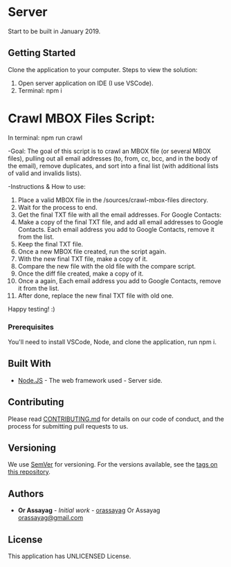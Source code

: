 # Server

Start to be built in January 2019.

## Getting Started

Clone the application to your computer.
Steps to view the solution:
1. Open server application on IDE (I use VSCode).
2. Terminal: npm i

Crawl MBOX Files Script:
========================
In terminal: npm run crawl

-Goal:
The goal of this script is to crawl an MBOX file (or several MBOX files), pulling out all
email addresses (to, from, cc, bcc, and in the body of the email), remove duplicates,
and sort into a final list (with additional lists of valid and invalids lists).

-Instructions & How to use:
1. Place a valid MBOX file in the /sources/crawl-mbox-files directory.
2. Wait for the process to end.
3. Get the final TXT file with all the email addresses.
   For Google Contacts:
4. Make a copy of the final TXT file, and add all email addresses to Google Contacts.
   Each email address you add to Google Contacts, remove it from the list.
5. Keep the final TXT file.
6. Once a new MBOX file created, run the script again.
7. With the new final TXT file, make a copy of it.
8. Compare the new file with the old file with the compare script.
9. Once the diff file created, make a copy of it.
10. Once a again, Each email address you add to Google Contacts, remove it from the list.
11. After done, replace the new final TXT file with old one.

Happy testing! :)

### Prerequisites

You'll need to install VSCode, Node, and clone the application, run npm i.

## Built With

* [Node.JS](https://nodejs.org/en/) - The web framework used - Server side.

## Contributing

Please read [CONTRIBUTING.md](https://gist.github.com/PurpleBooth/b24679402957c63ec426) for details on our code of conduct, and the process for submitting pull requests to us.

## Versioning

We use [SemVer](http://semver.org/) for versioning. For the versions available, see the [tags on this repository](https://github.com/your/project/tags).

## Authors

* **Or Assayag** - *Initial work* - [orassayag](https://github.com/orassayag)
Or Assayag <orassayag@gmail.com>
## License

This application has UNLICENSED License.